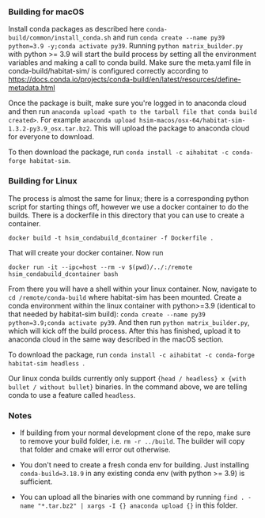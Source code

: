 ### Building for macOS

Install conda packages as described here ```conda-build/common/install_conda.sh``` and run ```conda create --name py39 python=3.9 -y;conda activate py39```.
Running ```python matrix_builder.py``` with python >= 3.9 will start the build process by setting all the environment variables and making a call to conda build. Make sure the meta.yaml file in conda-build/habitat-sim/ is configured correctly according to https://docs.conda.io/projects/conda-build/en/latest/resources/define-metadata.html

Once the package is built, make sure you're logged in to anaconda cloud and then run ```anaconda upload <path to the tarball file that conda build created>```. For example ```anaconda upload hsim-macos/osx-64/habitat-sim-1.3.2-py3.9_osx.tar.bz2```. This will upload the package to anaconda cloud for everyone to download.

To then download the package, run ```conda install -c aihabitat -c conda-forge habitat-sim```.


### Building for Linux

The process is almost the same for linux; there is a corresponding python script for starting things off, however we use a docker container to do the builds. There is a dockerfile in this directory that you can use to create a container.

```docker build -t hsim_condabuild_dcontainer -f Dockerfile .```

That will create your docker container. Now run

```docker run -it --ipc=host --rm -v $(pwd)/../:/remote hsim_condabuild_dcontainer bash```

From there you will have a shell within your linux container. Now, navigate to ```cd /remote/conda-build``` where habitat-sim has been mounted. Create a conda environment within the linux container with python>=3.9 (identical to that needed by habitat-sim build): ```conda create --name py39 python=3.9;conda activate py39```. And then run ```python matrix_builder.py```, which will kick off the build process. After this has finished, upload it to anaconda cloud in the same way described in the macOS section.

To download the package, run ```conda install -c aihabitat -c conda-forge habitat-sim headless ```.

Our linux conda builds currently only support ```{head / headless} x {with bullet / without bullet}``` binaries. In the command above, we are telling conda to use a feature called ```headless```.



### Notes

* If building from your normal development clone of the repo, make sure to remove your build folder, i.e. ```rm -r ../build```.  The builder will copy that folder and cmake will error out otherwise.

* You don't need to create a fresh conda env for building.  Just installing ```conda-build=3.18.9``` in any existing conda env (with python >= 3.9) is sufficient.

* You can upload all the binaries with one command by running ```find . -name "*.tar.bz2" | xargs -I {} anaconda upload {}``` in this folder.

